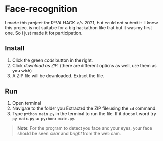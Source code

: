 


# Face-recognition
I made this project for REVA HACK </> 2021, but could not submit it. I know this project is not suitable for a big hackathon like that but it was my first one. So i just made it for participation.
## Install
1. Click the green *code* button in the right.
2. Click *download as ZIP.* (there are different options as well, use them as you wish)
3. A ZIP file will be downloaded. Extract the file.
## Run
1. Open terminal
2. Navigate to the folder you Extracted the ZIP file using the `cd` command.
3. Type `python main.py` in the terminal to run the file. If it doesn't word try `py main.py` or `python3 main.py`.

> **Note:** For the program to detect you face and your eyes, your face should be seen *clear* and *bright* from the web cam.
